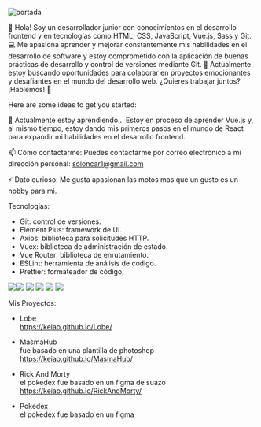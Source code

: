 

![portada](https://user-images.githubusercontent.com/38365548/226806464-4e3a851e-967b-42b7-9ec4-00b2fb472ba1.jpg)


👋 Hola! Soy un desarrollador junior con conocimientos en el desarrollo frontend y en tecnologías como HTML, CSS, JavaScript, Vue.js, Sass y Git. 💻 Me apasiona aprender y mejorar constantemente mis habilidades en el desarrollo de software y estoy comprometido con la aplicación de buenas prácticas de desarrollo y control de versiones mediante Git. 🚀 Actualmente estoy buscando oportunidades para colaborar en proyectos emocionantes y desafiantes en el mundo del desarrollo web. ¿Quieres trabajar juntos? ¡Hablemos! 🤝

Here are some ideas to get you started:

🌱 Actualmente estoy aprendiendo...
Estoy en proceso de aprender Vue.js y, al mismo tiempo, estoy dando mis primeros pasos en el mundo de React para expandir mi habilidades en el desarrollo frontend.

📫 Cómo contactarme:
Puedes contactarme por correo electrónico a mi dirección personal: soloncar1@gmail.com

⚡ Dato curioso:
Me gusta apasionan las motos mas que un gusto es un hobby para mi.

Tecnologias:
- Git: control de versiones.
- Element Plus: framework de UI.
- Axios: biblioteca para solicitudes HTTP.
- Vuex: biblioteca de administración de estado.
- Vue Router: biblioteca de enrutamiento.
- ESLint: herramienta de análisis de código.
- Prettier: formateador de código.

<img src="https://img.shields.io/badge/HTML5-E34F26?style=for-the-badge&logo=html5&logoColor=white" /><img src="https://img.shields.io/badge/CSS3-1572B6?style=for-the-badge&logo=css3&logoColor=white" />
<img src="https://img.shields.io/badge/GIT-E44C30?style=for-the-badge&logo=git&logoColor=white" />
<img src="https://img.shields.io/badge/Sass-CC6699?style=for-the-badge&logo=sass&logoColor=white" />
<img src="https://img.shields.io/badge/JavaScript-323330?style=for-the-badge&logo=javascript&logoColor=F7DF1E" />
<img src="https://img.shields.io/badge/Vue.js-35495E?style=for-the-badge&logo=vuedotjs&logoColor=4FC08D" />


Mis Proyectos:

- Lobe <br>
https://keiao.github.io/Lobe/

- MasmaHub <br>
fue basado en una plantilla de photoshop <br>
https://keiao.github.io/MasmaHub/

- Rick And Morty <br>
el pokedex fue basado en un figma de suazo
https://keiao.github.io/RickAndMorty/

- Pokedex <br>
el pokedex fue basado en un figma 
